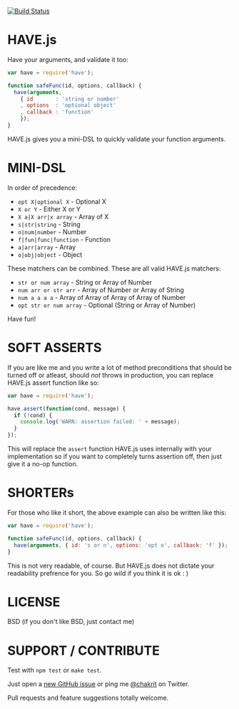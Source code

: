 
[![Build Status](https://travis-ci.org/chakrit/have.png?branch=master)](https://travis-ci.org/chakrit/have)

# HAVE.js

Have your arguments, and validate it too:

```js
var have = require('have');

function safeFunc(id, options, callback) {
  have(arguments,
    { id       : 'string or number'
    , options  : 'optional object'
    , callback : 'function'
    });
}
```

HAVE.js gives you a mini-DSL to quickly validate your function arguments.

# MINI-DSL

In order of precedence:

* `opt X|optional X` - Optional X
* `X or Y` - Either X or Y
* `X a|X arr|x array` - Array of X
* `s|str|string` - String
* `n|num|number` - Number
* `f|fun|func|function` - Function
* `a|arr|array` - Array
* `o|obj|object` - Object

These matchers can be combined. These are all valid HAVE.js matchers:

* `str or num array` - String or Array of Number
* `num arr or str arr` - Array of Number or Array of String
* `num a a a a` - Array of Array of Array of Array of Number
* `opt str or num array` - Optional (String or Array of Number)

Have fun!

# SOFT ASSERTS

If you are like me and you write a lot of method preconditions that should be turned off
or atleast, should *not* throws in production, you can replace HAVE.js assert function
like so:

```js
var have = require('have');

have.assert(function(cond, message) {
  if (!cond) {
    console.log('WARN: assertion failed: ' + message);
  }
});
```

This will replace the `assert` function HAVE.js uses internally with your implementation
so if you want to completely turns assertion off, then just give it a no-op function.

# SHORTERs

For those who like it short, the above example can also be written like this:

```js
var have = require('have');

function safeFunc(id, options, callback) {
  have(arguments, { id: 's or n', options: 'opt o', callback: 'f' });
}
```

This is not very readable, of course. But HAVE.js does not dictate your readability
prefrence for you. So go wild if you think it is ok : )

# LICENSE

BSD (if you don't like BSD, just contact me)

# SUPPORT / CONTRIBUTE

Test with `npm test` or `make test`.

Just open a [new GitHub issue](https://github.com/chakrit/have/issues/new) or ping me
[@chakrit](https://twitter.com/chakrit) on Twitter.

Pull requests and feature suggestions totally welcome.


